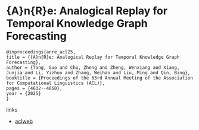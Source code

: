 # {A}n{R}e: Analogical Replay for Temporal Knowledge Graph Forecasting

```
@inproceedings{anre_acl25,
title = {{A}n{R}e: Analogical Replay for Temporal Knowledge Graph Forecasting},
author = {Tang, Guo and Chu, Zheng and Zheng, Wenxiang and Xiang, Junjia and Li, Yizhuo and Zhang, Weihao and Liu, Ming and Qin, Bing},
booktitle = {Proceedings of the 63rd Annual Meeting of the Association for Computational Linguistics (ACL)},
pages = {4632--4650},
year = {2025}
}
```

links
- [aclweb](https://aclanthology.org/2025.acl-long.231/)
